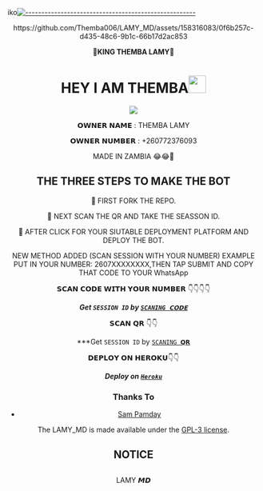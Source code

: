 iko[![-----------------------------------------------------](https://raw.githubusercontent.com/andreasbm/readme/master/assets/lines/colored.png)](#table-of-contents)
<p align="center">
    https://github.com/Themba006/LAMY_MD/assets/158316083/0f6b257c-d435-48c6-9b1c-66b17d2ac853
</p>


                     
                      
   <div align="center">
                      👑<b>KING THEMBA LAMY</b>👑</b>
  <div align="center">
</p>
</a>
<h1 align="center"><b>HEY I AM THEMBA</b><img src="https://media.giphy.com/media/hvRJCLFzcasrR4ia7z/giphy.gif" width="35"></h1>


<p align="center">
  <a href="https://github.com/DenverCoder1/readme-typing-svg"><img src="https://readme-typing-svg.herokuapp.com?font=Time+New+Roman&color=cyan&size=25&center=true&vCenter=true&width=600&height=100&lines=Assalamu+O+Alaikum+Warahmatullah..&hearts;++;Self-taught+Back-End+Developer,;Always+creating+best+bots,;My+Hobby+Is+to+deploy+WhatsApp+bots,;Active+Hacker/Ready+to+hacker+any+thing,;Love+to+learn+new+stuffs..<3"></a>
</p>
                       
                       
  𝗢𝗪𝗡𝗘𝗥 𝗡𝗔𝗠𝗘 : THEMBA LAMY

 𝗢𝗪𝗡𝗘𝗥 𝗡𝗨𝗠𝗕𝗘𝗥 : +260772376093

  MADE IN ZAMBIA 😂😂🤣 

## THE THREE STEPS TO MAKE THE BOT

📌 FIRST FORK THE REPO.

📌 NEXT SCAN THE QR AND TAKE THE SEASSON ID.

📌 AFTER CLICK FOR YOUR SIUTABLE DEPLOYMENT PLATFORM AND DEPLOY THE BOT.  


NEW METHOD ADDED (SCAN SESSION WITH YOUR NUMBER)
EXAMPLE PUT IN YOUR NUMBER: 2607XXXXXXXX,THEN TAP SUBMIT AND COPY THAT CODE TO YOUR WhatsApp

𝗦𝗖𝗔𝗡 𝗖𝗢𝗗𝗘 𝗪𝗜𝗧𝗛 𝗬𝗢𝗨𝗥 𝗡𝗨𝗠𝗕𝗘𝗥
        👇👇👇👇


 ***Get `SESSION ID` by [`SCANING 𝗖𝗢𝗗𝗘`](https://suhail-md-vtsf.onrender.com/code)***

   𝗦𝗖𝗔𝗡 𝗤𝗥 👇👇



   ***Get `SESSION ID` by [`SCANING 𝗤𝗥`](https://king-ibrahim-md-qr-code-c932a015796c.herokuapp.com/)                 


   𝗗𝗘𝗣𝗟𝗢𝗬 𝗢𝗡 𝗛𝗘𝗥𝗢𝗞𝗨👇👇


***Deploy on [`Heroku`](https://dashboard.heroku.com/new?template=https://github.com/king-ibrahim-md/KING-IBRAHIM-GPT)*** 


### Thanks To
- [Sam Pamday](https://github.com/Sampandey001) 


The LAMY_MD is made available under the [GPL-3 license](https://github.com/SuhailTechInfo/Suhail-Md/blob/main/LICENCE).


<h2 align="center">  NOTICE
</h2>

## 
LAMY 𝙈𝘿

